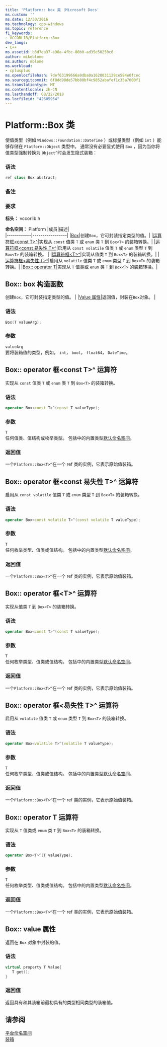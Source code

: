 ```yaml
---
title: 'Platform:: box 类 |Microsoft Docs'
ms.custom: ''
ms.date: 12/30/2016
ms.technology: cpp-windows
ms.topic: reference
f1_keywords:
- VCCORLIB/Platform::Box
dev_langs:
- C++
ms.assetid: b3d7ea37-e98a-4fbc-80b0-ad35e50250c6
author: mikeblome
ms.author: mblome
ms.workload:
- cplusplus
ms.openlocfilehash: 7def63199666a9dba0a1628031129ce584e0fcec
ms.sourcegitcommit: 6f8dd98de57bb80bf4c9852abafef1c35a7600f1
ms.translationtype: MT
ms.contentlocale: zh-CN
ms.lasthandoff: 08/22/2018
ms.locfileid: "42605954"
---
```

# <a name="platformbox-class"></a>Platform::Box 类
使值类型（例如 `Windows::Foundation::DateTime` ）或标量类型（例如 `int` ）能够存储在 `Platform::Object` 类型中。 通常没有必要显式使用 `Box` ，因为当你将值类型强制转换为 `Object^`时会发生隐式装箱：  
  
### <a name="syntax"></a>语法  
  
```cpp  
ref class Box abstract;  
```  
  ### <a name="remarks"></a>备注  
  
### <a name="requirements"></a>要求  
 **标头：** vccorlib.h  
  
 **命名空间：** Platform
|成员|描述|  
|------------|-----------------|
|[Box](#ctor)|创建`Box`，它可封装指定类型的值。|
|[运算符框&lt;const T&gt;^](#box-const-t)|实现从 `const` 值类 `T` 或 `enum` 类 `T` 到 `Box<T>` 的装箱转换。|
|[运算符框&lt;const 易失性 T&gt;^](#box-const-volatile-t)|启用从 `const volatile` 值类 `T` 或 `enum` 类型 `T` 到 `Box<T>` 的装箱转换。 |
|[运算符框&lt;T&gt;^](#box-t)|实现从值类 `T` 到 `Box<T>` 的装箱转换。|
|[运算符框&lt;易失性 T&gt;^](#box-volatile-t)|启用从 `volatile` 值类 `T` 或 `enum` 类型 `T` 到 `Box<T>` 的装箱转换。|
|[Box:: operator T](#t)|实现从 `T` 值类或 `enum` 类 `T` 到 `Box<T>` 的装箱转换。| 
## <a name="ctor"></a> Box:: box 构造函数
创建`Box`，它可封装指定类型的值。 | |[Value 属性](#value)|返回值，封装在`Box`对象。 |  
### <a name="syntax"></a>语法  
  
```cpp  
Box(T valueArg);  
```  
  
### <a name="parameters"></a>参数  
 `valueArg`  
 要将装箱值的类型，例如， `int`， `bool`， `float64`， `DateTime`。  
  

## <a name="box-const-t"></a> Box:: operator 框&lt;const T&gt;^ 运算符
实现从 `const` 值类 `T` 或 `enum` 类 `T` 到 `Box<T>` 的装箱转换。  
  
### <a name="syntax"></a>语法  
  
```cpp  
operator Box<const T>^(const T valueType);  
```  
  
### <a name="parameters"></a>参数  
 `T`  
 任何值类、值结构或枚举类型。 包括中的内置类型[默认命名空间](../cppcx/default-namespace.md)。  
  
### <a name="return-value"></a>返回值  
 一个`Platform::Box<T>^`在一个 ref 类的实例，它表示原始值装箱。  
  
## <a name="box-const-volatile-t"></a> Box:: operator 框&lt;const 易失性 T&gt;^ 运算符
启用从 `const volatile` 值类 `T` 或 `enum` 类型 `T` 到 `Box<T>` 的装箱转换。  
  
### <a name="syntax"></a>语法  
  
```cpp  
operator Box<const volatile T>^(const volatile T valueType);  
```  
  
### <a name="parameters"></a>参数  
 `T`  
 任何枚举类型、值类或值结构。 包括中的内置类型[默认命名空间](../cppcx/default-namespace.md)。  
  
### <a name="return-value"></a>返回值  
 一个`Platform::Box<T>^`在一个 ref 类的实例，它表示原始值装箱。  
  
## <a name="box-t"></a> Box:: operator 框&lt;T&gt;^ 运算符
实现从值类 `T` 到 `Box<T>` 的装箱转换。  
  
### <a name="syntax"></a>语法  
  
```cpp  
operator Box<const T>^(const T valueType);  
```  
  
### <a name="parameters"></a>参数  
 `T`  
 任何枚举类型、值类或值结构。 包括中的内置类型[默认命名空间](../cppcx/default-namespace.md)。  
  
### <a name="return-value"></a>返回值  
 一个`Platform::Box<T>^`在一个 ref 类的实例，它表示原始值装箱。  
  
## <a name="box-volatile-t"></a> Box:: operator 框&lt;易失性 T&gt;^ 运算符
启用从 `volatile` 值类 `T` 或 `enum` 类型 `T` 到 `Box<T>` 的装箱转换。  
  
### <a name="syntax"></a>语法  
  
```cpp  
operator Box<volatile T>^(volatile T valueType);  
```  
  
### <a name="parameters"></a>参数  
 `T`  
 任何枚举类型、值类或值结构。 包括中的内置类型[默认命名空间](../cppcx/default-namespace.md)。  
  
### <a name="return-value"></a>返回值  
 一个`Platform::Box<T>^`在一个 ref 类的实例，它表示原始值装箱。  
  
## <a name="t"></a>  Box:: operator T 运算符
实现从 `T` 值类或 `enum` 类 `T` 到 `Box<T>` 的装箱转换。  
  
### <a name="syntax"></a>语法  
  
```cpp  
operator Box<T>^(T valueType);  
```  
  
### <a name="parameters"></a>参数  
 `T`  
 任何枚举类型、值类或值结构。 包括中的内置类型[默认命名空间](../cppcx/default-namespace.md)。  
  
### <a name="return-value"></a>返回值  
 一个`Platform::Box<T>^`在一个 ref 类的实例，它表示原始值装箱。  
  

## <a name="value"></a> Box:: value 属性
返回在 `Box` 对象中封装的值。  
  
### <a name="syntax"></a>语法  
  
```cpp  
virtual property T Value{  
   T get();  
}  
```  
  
### <a name="return-value"></a>返回值  
 返回具有和其装箱前最初具有的类型相同类型的装箱值。  
  
  
## <a name="see-also"></a>请参阅  
 [平台命名空间](../cppcx/platform-namespace-c-cx.md)   
 [装箱](../cppcx/boxing-c-cx.md)
